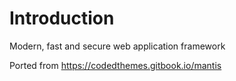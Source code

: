 # Introduction

Modern, fast and secure web application framework 

Ported from 
https://codedthemes.gitbook.io/mantis